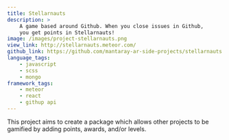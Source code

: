 ```yaml
---
title: Stellarnauts
description: >
    A game based around Github. When you close issues in Github,
    you get points in Stellarnauts!
image: /images/project-stellarnauts.png
view_link: http://stellarnauts.meteor.com/
github_link: https://github.com/mantaray-ar-side-projects/stellarnauts
language_tags:
    - javascript
    - scss
    - mongo
framework_tags:
    - meteor
    - react
    - githup api
---
```


This project aims to create a package which allows other projects to be gamified by adding points, awards, and/or levels.
